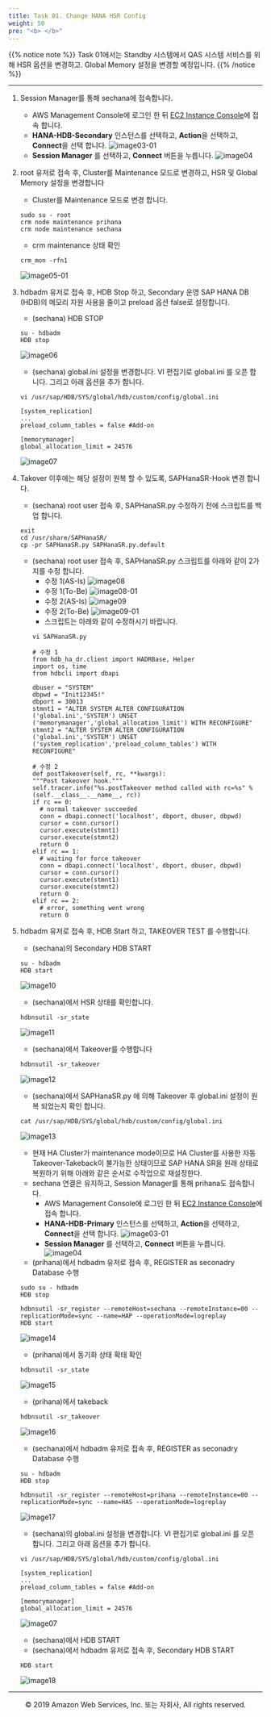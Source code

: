 ```yaml
---
title: Task 01. Change HANA HSR Config
weight: 50
pre: "<b> </b>"
---
```


{{% notice note %}}
Task 01에서는 Standby 시스템에서 QAS 시스템 서비스를 위해 HSR 옵션을 변경하고. Global Memory 설정을 변경할 예정입니다.
{{% /notice %}}

---

1. Session Manager를 통해 sechana에 접속합니다.
    * AWS Management Console에 로그인 한 뒤 [EC2 Instance Console](https://console.aws.amazon.com/ec2/v2/home?region=us-east-1#Instances:sort=instanceId)에 접속 합니다.
    * **HANA-HDB-Secondary** 인스턴스를 선택하고, **Action**을 선택하고, **Connect**을 선택 합니다.
    ![image03-01](images/03-01.png)
    * **Session Manager** 를 선택하고, **Connect** 버튼을 누릅니다.
    ![image04](images/04.png)

2. root 유저로 접속 후, Cluster를 Maintenance 모드로 변경하고, HSR 및 Global Memory 설정을 변경합니다
    * Cluster를 Maintenance 모드로 변경 합니다.
    ```shell
    sudo su - root
    crm node maintenance prihana
    crm node maintenance sechana
    ```

    * crm maintenance 상태 확인
    ```shell
    crm_mon -rfn1
    ```
    ![image05-01](images/05-01.png)


3. hdbadm 유저로 접속 후, HDB Stop 하고, Secondary 운영 SAP HANA DB (HDB)의 메모리 자원 사용을 줄이고 preload 옵션 false로 설정합니다.
    * (sechana) HDB STOP
    ```shell
    su - hdbadm
    HDB stop
    ```
    ![image06](images/06.png)

    * (sechana) global.ini 설정을 변경합니다. VI 편집기로 global.ini 를 오픈 합니다. 그리고 아래 옵션을 추가 합니다.
    ```shell
    vi /usr/sap/HDB/SYS/global/hdb/custom/config/global.ini

    [system_replication]
    ...
    preload_column_tables = false #Add-on

    [memorymanager]
    global_allocation_limit = 24576
    ```
    ![image07](images/07.png)

4. Takover 이후에는 해당 설정이 원복 할 수 있도록, SAPHanaSR-Hook 변경 합니다.
    * (sechana) root user 접속 후, SAPHanaSR.py 수정하기 전에 스크립트를 백업 합니다.
    ```shell
    exit
    cd /usr/share/SAPHanaSR/
    cp -pr SAPHanaSR.py SAPHanaSR.py.default
    ```
    * (sechana) root user 접속 후, SAPHanaSR.py 스크립트를 아래와 같이 2가지를 수정 합니다.
      * 수정 1(AS-Is)
      ![image08](images/08.png)
      * 수정 1(To-Be)
      ![image08-01](images/08-01.png)
      * 수정 2(AS-Is)
      ![image09](images/09.png)
      * 수정 2(To-Be)
      ![image09-01](images/09-01.png)
      * 스크립트는 아래와 같이 수정하시기 바랍니다.
      ```shell
      vi SAPHanaSR.py

      # 수정 1
      from hdb_ha_dr.client import HADRBase, Helper
      import os, time
      from hdbcli import dbapi

      dbuser = "SYSTEM"
      dbpwd = "Init12345!"
      dbport = 30013
      stmnt1 = "ALTER SYSTEM ALTER CONFIGURATION ('global.ini','SYSTEM') UNSET ('memorymanager','global_allocation_limit') WITH RECONFIGURE"
      stmnt2 = "ALTER SYSTEM ALTER CONFIGURATION ('global.ini','SYSTEM') UNSET ('system_replication','preload_column_tables') WITH RECONFIGURE"

      # 수정 2
      def postTakeover(self, rc, **kwargs):
      """Post takeover hook."""
      self.tracer.info("%s.postTakeover method called with rc=%s" % (self.__class__.__name__, rc))
      if rc == 0:
        # normal takeover succeeded
        conn = dbapi.connect('localhost', dbport, dbuser, dbpwd)
        cursor = conn.cursor()
        cursor.execute(stmnt1)
        cursor.execute(stmnt2)
        return 0
      elif rc == 1:
        # waiting for force takeover
        conn = dbapi.connect('localhost', dbport, dbuser, dbpwd)
        cursor = conn.cursor()
        cursor.execute(stmnt1)
        cursor.execute(stmnt2)
        return 0
      elif rc == 2:
        # error, something went wrong
        return 0
      ```

5. hdbadm 유저로 접속 후, HDB Start 하고, TAKEOVER TEST 를 수행합니다.
    * (sechana)의 Secondary HDB START
    ```shell
    su - hdbadm
    HDB start
    ```
    ![image10](images/10.png)

    * (sechana)에서 HSR 상태를 확인합니다.
    ```shell
    hdbnsutil -sr_state
    ```
    ![image11](images/11.png)

    * (sechana)에서 Takeover를 수행합니다
    ```shell
    hdbnsutil -sr_takeover
    ```
    ![image12](images/12.png)

    * (sechana)에서 SAPHanaSR.py 에 의해 Takeover 후 global.ini 설정이 원복 되었는지 확인 합니다.
    ```shell
    cat /usr/sap/HDB/SYS/global/hdb/custom/config/global.ini
    ```
    ![image13](images/13.png)

    * 현재 HA Cluster가 maintenance mode이므로 HA Cluster를 사용한 자동 Takeover-Takeback이 불가능한 상태이므로 SAP HANA SR을 원래 상태로 복원하기 위해 아래와 같은 순서로 수작업으로 재설정한다.
    * sechana 연결은 유지하고, Session Manager를 통해 prihana도 접속합니다.
        * AWS Management Console에 로그인 한 뒤 [EC2 Instance Console](https://console.aws.amazon.com/ec2/v2/home?region=us-east-1#Instances:sort=instanceId)에 접속 합니다.
        * **HANA-HDB-Primary** 인스턴스를 선택하고, **Action**을 선택하고, **Connect**을 선택 합니다.
        ![image03-01](images/03.png)
        * **Session Manager** 를 선택하고, **Connect** 버튼을 누릅니다. 
        ![image04](images/04.png)
    * (prihana)에서 hdbadm 유저로 접속 후, REGISTER as seconadry Database 수행
    ```shell
    sudo su - hdbadm
    HDB stop

    hdbnsutil -sr_register --remoteHost=sechana --remoteInstance=00 --replicationMode=sync --name=HAP --operationMode=logreplay
    HDB start
    ```
    ![image14](images/14.png)

    * (prihana)에서 동기화 상태 확태 확인
    ```shell
    hdbnsutil -sr_state
    ```
    ![image15](images/15.png)

    * (prihana)에서 takeback
    ```shell
    hdbnsutil -sr_takeover
    ```
    ![image16](images/16.png)

    * (sechana)에서 hdbadm 유저로 접속 후, REGISTER as seconadry Database 수행
    ```shell
    su - hdbadm
    HDB stop

    hdbnsutil -sr_register --remoteHost=prihana --remoteInstance=00 --replicationMode=sync --name=HAS --operationMode=logreplay
    ```
    ![image17](images/17.png)

    * (sechana)의 global.ini 설정을 변경합니다. VI 편집기로 global.ini 를 오픈 합니다. 그리고 아래 옵션을 추가 합니다.
    ```shell
    vi /usr/sap/HDB/SYS/global/hdb/custom/config/global.ini

    [system_replication]
    ...
    preload_column_tables = false #Add-on

    [memorymanager]
    global_allocation_limit = 24576
    ```
    ![image07](images/07.png)

    * (sechana)에서 HDB START
    * (sechana)에서 hdbadm 유저로 접속 후, Secondary HDB START
    ```shell
    HDB start
    ```
    ![image18](images/18.png)

---
<p align="center">
© 2019 Amazon Web Services, Inc. 또는 자회사, All rights reserved.
</p>
